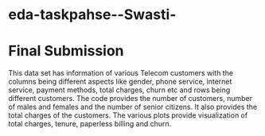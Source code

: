 # eda-taskpahse--Swasti-
# Final Submission
 This data set has information of various Telecom customers with the columns being different aspects like gender, phone service, internet service, payment methods, total charges, churn etc and rows being different customers.
The code provides the number of customers, number of males and females and the number of senior citizens.
It also provides the total charges of the customers.
The various plots provide visualization of total charges, tenure, paperless billing and churn.
